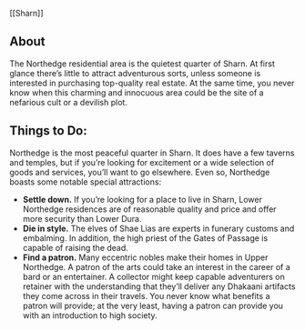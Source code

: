 [[Sharn]]

## About
The Northedge residential area is the quietest quarter of Sharn. At first glance there’s little to attract adventurous sorts, unless someone is interested in purchasing top-quality real estate. At the same time, you never know when this charming and innocuous area could be the site of a nefarious cult or a devilish plot.


## Things to Do:
Northedge is the most peaceful quarter in Sharn. It does have a few taverns and temples, but if you’re looking for excitement or a wide selection of goods and services, you’ll want to go elsewhere. Even so, Northedge boasts some notable special attractions:

* **Settle down.** If you’re looking for a place to live in Sharn, Lower Northedge residences are of reasonable quality and price and offer more security than Lower Dura.
* **Die in style.** The elves of Shae Lias are experts in funerary customs and embalming. In addition, the high priest of the Gates of Passage is capable of raising the dead.
* **Find a patron.** Many eccentric nobles make their homes in Upper Northedge. A patron of the arts could take an interest in the career of a bard or an entertainer. A collector might keep capable adventurers on retainer with the understanding that they’ll deliver any Dhakaani artifacts they come across in their travels. You never know what benefits a patron will provide; at the very least, having a patron can provide you with an introduction to high society.
